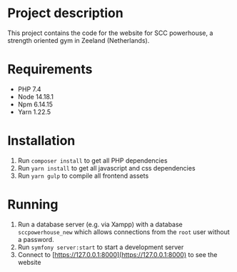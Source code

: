 # Project description
This project contains the code for the website for SCC powerhouse, a strength oriented gym in Zeeland (Netherlands).

# Requirements
- PHP 7.4
- Node 14.18.1
- Npm 6.14.15
- Yarn 1.22.5

# Installation
1. Run `composer install` to get all PHP dependencies
2. Run `yarn install` to get all javascript and css dependencies
3. Run `yarn gulp` to compile all frontend assets

# Running
1. Run a database server (e.g. via Xampp) with a database `sccpowerhouse_new` which allows connections from the `root` user without a password.
2. Run `symfony server:start` to start a development server
3. Connect to [https://127.0.0.1:8000](https://127.0.0.1:8000) to see the website
